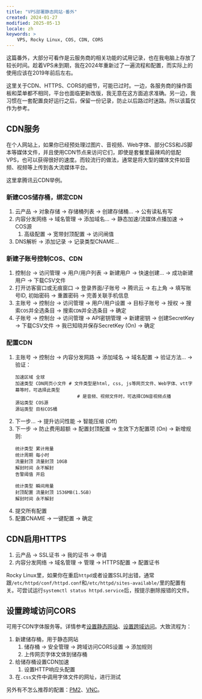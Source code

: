 ```yaml
---
title: "VPS部署静态网站·番外"
created: 2024-01-27
modified: 2025-05-13
locale: zh
keywords: >
    VPS, Rocky Linux, COS, CDN, CORS
---
```


这篇番外，大部分可看作是云服务商的相关功能的试用记录，也在我电脑上存放了较长时间。趁着VPS未到期，我在2024年重新过了一遍流程和配置，而实际上的使用应该在2019年前后左右。

这里关于CDN、HTTPS、CORS的细节，可能已过时。一边，各服务商的操作面板和菜单都不相同，平台也面临更新改版，我无意在这方面追求准确。另一边，我习惯在一套配置良好运行之后，保留一份记录，防止以后路过时迷路。所以该篇仅作为参考。

## CDN服务

在个人网站上，如果你已经预处理过图片、音视频、Web字体、部分CSS和JS脚本等媒体文件，并且使用CDN节点来访问它们，即使是套餐里最辣鸡的低配VPS，也可以获得很好的速度。而较流行的做法，通常是将大型的媒体文件如音频、视频等上传到各大流媒体平台。

这里拿腾讯云CDN举例。

### 新建COS储存桶，绑定CDN

1. 云产品 → 对象存储 → 存储桶列表 → 创建存储桶... → 公有读私有写
2. 内容分发网络 → 域名管理 → 添加域名... → 静态加速/流媒体点播加速 → COS源
    1. 高级配置 → 宽带封顶配置 → 访问闸值
3. DNS解析 → 添加记录 → 记录类型CNAME...

### 新建子账号控制COS、CDN

1. 控制台 → 访问管理 → 用户/用户列表 → 新建用户 → 快速创建... → 成功新建用户 → 下载CSV文件
2. 打开访客窗口或无痕窗口 → 登录界面/子账号 → 腾讯云 → 右上角 → 填写账号ID, 初始密码 → 重置密码 → 完善关联手机信息
3. 主账号 → 控制台 → 访问管理 → 用户/用户设置 → 目标子账号 → 授权 → 搜索`COS`并全选条目 → 搜索`CDN`并全选条目 → 确定
4. 子账号 → 控制台 → 访问管理 → API密钥管理 → 新建密钥 → 创建SecretKey → 下载CSV文件 → 我已知晓并保存SecretKey (On) → 确定

### 配置CDN

1. 主账号 → 控制台 → 内容分发网路 → 添加域名 → 域名配置 → 验证方法... → 验证：
    ```
    加速区域 全球
    加速类型 CDN网页小文件 # 文件类型是html, css, js等网页文件、Web字体、vtt字幕等时，可选择此类型
                           # 是音频、视频文件时，可选择CDN音视频点播
    源站类型 COS源
    源站类型 目标COS桶
    ```
2. 下一步... → 提升访问性能 → 智能压缩 (Off)
3. 下一步 → 防止费用超额 → 配置封顶配置 → 生效下方配置项 (On) → 新增规则:
    ```
    统计类型 累计用量
    统计周期 每小时
    流量封顶 流量封顶 10GB
    解封时间 永不解封
    告警阈值 开启
    ```
    ```
    统计类型 瞬间用量
    封顶配置 流量封顶 1536MB(1.5GB)
    解封时间 永不解封
    ```
4. 提交所有配置
5. 配置CNAME → 一键配置 → 确定

## CDN启用HTTPS

1. 云产品 → SSL证书 → 我的证书 → 申请
2. 内容分发网络 → 域名管理 → 管理 → HTTPS配置 → 配置证书

Rocky Linux里，如果你在重启`httpd`或者设置SSL时出错，通常跟`/etc/httpd/conf/httpd.conf`和`/etc/httpd/sites-available/`里的配置有关。可尝试运行`systemctl status httpd.service`后，按提示删除报错的文件。

## 设置跨域访问CORS

可用于CDN字体服务等。详情参考[设置静态网站](https://cloud.tencent.com/document/product/436/14984)、[设置跨域访问](https://cloud.tencent.com/document/product/436/13318)。大致流程为：

1. 新建储存桶，用于静态网站
    1. 储存桶 → 安全管理 → 跨域访问CORS设置 → 添加规则
    2. 上传网页字体文体到储存桶
2. 给储存桶设置CDN加速
    1. 设置HTTP响应头配置
3. 在`.css`文件中调用字体文件的网址，进行测试

另外有不怎么推荐的配置：[PM2](https://scillidan.github.io/notes/os/rocky-linux.html#pm2-12-cache)、[VNC](https://scillidan.github.io/notes/os/rocky-linux.html#vnc-34-cache)。